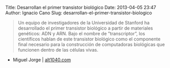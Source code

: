 Title: Desarrollan el primer transistor biológico
Date: 2013-04-05 23:47
Author: Ignacio Cano
Slug: desarrollan-el-primer-transistor-biologico

> Un equipo de investigadores de la Universidad de Stanford ha
> desarrollado el primer transistor biológico a partir de materiales
> genéticos: ADN y ARN. Bajo el nombre de ”transcriptor”, los
> científicos hablan de este transistor biológico como el componente
> final necesario para la construcción de computadoras biológicas que
> funcionen dentro de las células vivas.

- Miguel Jorge | [alt1040.com][]

  [alt1040.com]: http://alt1040.com/2013/04/primer-transistor-biologico
    "Desarrollan el primer transistor biológico"
